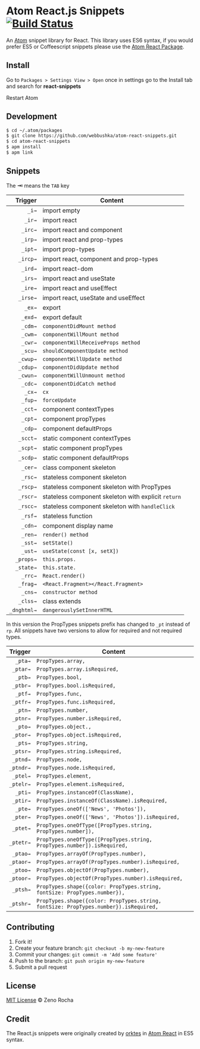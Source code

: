 Atom React.js Snippets [![Build Status](https://travis-ci.org/webbushka/atom-react-snippets.svg?branch=master)](https://travis-ci.org/webbushka/atom-react-snippets)
====================================================================================================================================================================

An [Atom](https://atom.io/) snippet library for React. This library uses ES6 syntax, if you would prefer ES5 or Coffeescript snippets please use the [Atom React Package](https://atom.io/packages/react).

Install
-------

Go to `Packages > Settings View > Open` once in settings go to the Install tab and search for **react-snippets**

Restart Atom

Development
-----------

```sh
$ cd ~/.atom/packages
$ git clone https://github.com/webbushka/atom-react-snippets.git
$ cd atom-react-snippets
$ apm install
$ apm link
```

Snippets
--------

The **⇥** means the `TAB` key

| Trigger      | Content |
| -------:     | ------- |
| `_i→`       | import empty |
| `_ir→`      | import react |
| `_irc→`     | import react and component |
| `_irp→`     | import react and prop-types |
| `_ipt→`     | import prop-types |
| `_ircp→`    | import react, component and prop-types |
| `_ird→`     | import react-dom |
| `_irs→`     | import react and useState |
| `_ire→`     | import react and useEffect |
| `_irse→`    | import react, useState and useEffect |
| `_ex→`      | export |
| `_exd→`     | export default |
| `_cdm→`     | `componentDidMount method` |
| `_cwm→`     | `componentWillMount method` |
| `_cwr→`     | `componentWillReceiveProps method` |
| `_scu→`     | `shouldComponentUpdate method` |
| `_cwup→`    | `componentWillUpdate method` |
| `_cdup→`    | `componentDidUpdate method` |
| `_cwun→`    | `componentWillUnmount method` |
| `_cdc→`     | `componentDidCatch method` |
| `_cx→`      | `cx` |
| `_fup→`     | `forceUpdate` |
| `_cct→`     | component contextTypes |
| `_cpt→`     | component propTypes |
| `_cdp→`     | component defaultProps |
| `_scct→`    | static component contextTypes |
| `_scpt→`    | static component propTypes |
| `_scdp→`    | static component defaultProps |
| `_cer→`     | class component skeleton |
| `_rsc→`     | stateless component skeleton |
| `_rscp→`    | stateless component skeleton with PropTypes |
| `_rscr→`    | stateless component skeleton with explicit `return` |
| `_rscc→`    | stateless component skeleton with `handleClick` |
| `_rsf→`     | stateless function |
| `_cdn→`     | component display name |
| `_ren→`     | `render() method` |
| `_sst→`     | `setState()` |
| `_ust→`     | `useState(const [x, setX])` |
| `_props→`   | `this.props.` |
| `_state→`   | `this.state.` |
| `_rrc→`     | `React.render()` |
| `_frag→`    | `<React.Fragment></React.Fragment>` |
| `_cns→`     | `constructor method` |
| `_clss→`    | class extends |
| `_dnghtml→` | `dangerouslySetInnerHTML` |

In this version the PropTypes snippets prefix has changed to `_pt` instead of `rp`. All snippets have two versions to allow for required and not required types.

| Trigger  | Content |
| -------: | ------- |
| `_pta→`   | `PropTypes.array,` |
| `_ptar→`  | `PropTypes.array.isRequired,` |
| `_ptb→`   | `PropTypes.bool,` |
| `_ptbr→`  | `PropTypes.bool.isRequired,` |
| `_ptf→`   | `PropTypes.func,` |
| `_ptfr→`  | `PropTypes.func.isRequired,` |
| `_ptn→`   | `PropTypes.number,` |
| `_ptnr→`  | `PropTypes.number.isRequired,` |
| `_pto→`   | `PropTypes.object.,` |
| `_ptor→`  | `PropTypes.object.isRequired,` |
| `_pts→`   | `PropTypes.string,` |
| `_ptsr→`  | `PropTypes.string.isRequired,` |
| `_ptnd→`  | `PropTypes.node,` |
| `_ptndr→` | `PropTypes.node.isRequired,` |
| `_ptel→`  | `PropTypes.element,` |
| `_ptelr→` | `PropTypes.element.isRequired,` |
| `_pti→`   | `PropTypes.instanceOf(ClassName),` |
| `_ptir→`  | `PropTypes.instanceOf(ClassName).isRequired,` |
| `_pte→`   | `PropTypes.oneOf(['News', 'Photos']),` |
| `_pter→`  | `PropTypes.oneOf(['News', 'Photos']).isRequired,` |
| `_ptet→`  | `PropTypes.oneOfType([PropTypes.string, PropTypes.number]),` |
| `_ptetr→` | `PropTypes.oneOfType([PropTypes.string, PropTypes.number]).isRequired,` |
| `_ptao→`  | `PropTypes.arrayOf(PropTypes.number),` |
| `_ptaor→` | `PropTypes.arrayOf(PropTypes.number).isRequired,` |
| `_ptoo→`  | `PropTypes.objectOf(PropTypes.number),` |
| `_ptoor→` | `PropTypes.objectOf(PropTypes.number).isRequired,` |
| `_ptsh→`  | `PropTypes.shape({color: PropTypes.string, fontSize: PropTypes.number}),` |
| `_ptshr→` | `PropTypes.shape({color: PropTypes.string, fontSize: PropTypes.number}).isRequired,` |

Contributing
------------

1.	Fork it!
2.	Create your feature branch: `git checkout -b my-new-feature`
3.	Commit your changes: `git commit -m 'Add some feature'`
4.	Push to the branch: `git push origin my-new-feature`
5.	Submit a pull request

License
-------

[MIT License](http://zenorocha.mit-license.org/) © Zeno Rocha

Credit
------

The React.js snippets were originally created by [orktes](https://atom.io/users/orktes) in [Atom React](https://atom.io/packages/react) in ES5 syntax.
